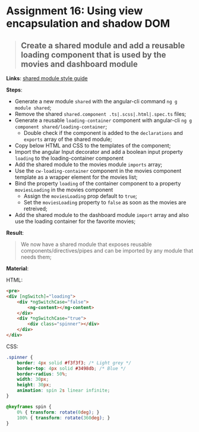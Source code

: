 Assignment 16: Using view encapsulation and shadow DOM
==============================================

> ## Create a shared module and add a reusable loading component that is used by the movies and dashboard module

**Links**:
[shared module style guide](https://angular.io/docs/ts/latest/guide/style-guide.html#!#-a-id-04-10-a-shared-feature-module)

**Steps**:
- Generate a new module `shared` with the angular-cli command `ng g module shared`;
- Remove the shared `shared.component .ts|.scss|.html|.spec.ts` files;
- Generate a reusable `loading-container` component with angular-cli `ng g component shared/loading-container`;
  - Double check if the component is added to the `declarations` and `exports` array of the shared module;
- Copy below HTML and CSS to the templates of the component;
- Import the angular Input decorator and add a boolean input property `loading` to the loading-container component
- Add the shared module to the movies module `imports` array;
- Use the `cw-loading-container` component in the movies component template as a wrapper element for the movies list;
- Bind the property `loading` of the container component to a property `moviesLoading` in the movies component
  - Assign the `moviesLoading` prop default to `true`;
  - Set the `moviesLoading` property to `false` as soon as the movies are retreived;
- Add the shared module to the dashboard module `import` array and also use the loading container for the favorite movies;  

**Result**:
> We now have a shared module that exposes reusable components/directives/pipes and can be imported by any module that needs them;


**Material**:  

HTML:  

```html
<pre>
<div [ngSwitch]="loading">
    <div *ngSwitchCase="false">
        <ng-content></ng-content>
    </div>
    <div *ngSwitchCase="true">
        <div class="spinner"></div>
    </div>
</div>
```  

CSS:

```css
.spinner {
    border: 4px solid #f3f3f3; /* Light grey */
    border-top: 4px solid #3498db; /* Blue */
    border-radius: 50%;
    width: 30px;
    height: 30px;
    animation: spin 2s linear infinite;
}

@keyframes spin {
    0% { transform: rotate(0deg); }
    100% { transform: rotate(360deg); }
}
```